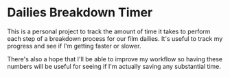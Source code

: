 # Dailies Breakdown Timer
This is a personal project to track the amount of time it takes to perform each step of a breakdown process for our film dailies. It's useful to track my progress and see if I'm getting faster or slower.

There's also a hope that I'll be able to improve my workflow so having these numbers will be useful for seeing if I'm actually saving any substantial time.

